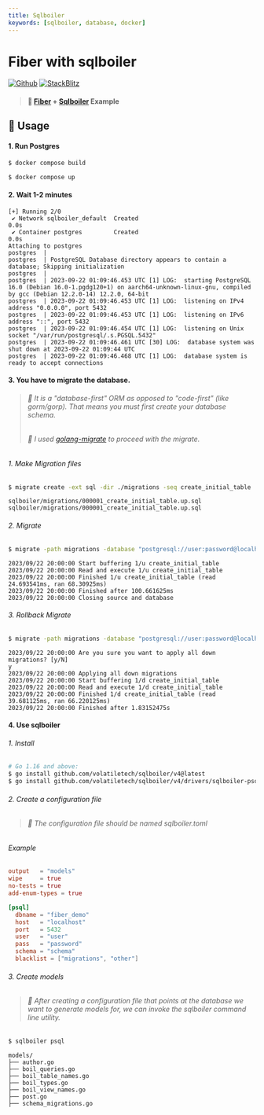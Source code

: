 ```yaml
---
title: Sqlboiler
keywords: [sqlboiler, database, docker]
---
```


# Fiber with sqlboiler

[![Github](https://img.shields.io/static/v1?label=&message=Github&color=2ea44f&style=for-the-badge&logo=github)](https://github.com/gofiber/recipes/tree/master/sqlboiler) [![StackBlitz](https://img.shields.io/static/v1?label=&message=StackBlitz&color=2ea44f&style=for-the-badge&logo=StackBlitz)](https://stackblitz.com/github/gofiber/recipes/tree/master/sqlboiler)

> #### 🎯 [Fiber](https://github.com/gofiber/fiber) + [Sqlboiler](https://github.com/volatiletech/sqlboiler) Example

## 👀 Usage
#### 1. Run Postgres
```bash
$ docker compose build
```
```bash
$ docker compose up
```
#### 2. Wait 1-2 minutes
```console
[+] Running 2/0
 ✔ Network sqlboiler_default  Created                                                                                0.0s
 ✔ Container postgres         Created                                                                                0.0s
Attaching to postgres
postgres  |
postgres  | PostgreSQL Database directory appears to contain a database; Skipping initialization
postgres  |
postgres  | 2023-09-22 01:09:46.453 UTC [1] LOG:  starting PostgreSQL 16.0 (Debian 16.0-1.pgdg120+1) on aarch64-unknown-linux-gnu, compiled by gcc (Debian 12.2.0-14) 12.2.0, 64-bit
postgres  | 2023-09-22 01:09:46.453 UTC [1] LOG:  listening on IPv4 address "0.0.0.0", port 5432
postgres  | 2023-09-22 01:09:46.453 UTC [1] LOG:  listening on IPv6 address "::", port 5432
postgres  | 2023-09-22 01:09:46.454 UTC [1] LOG:  listening on Unix socket "/var/run/postgresql/.s.PGSQL.5432"
postgres  | 2023-09-22 01:09:46.461 UTC [30] LOG:  database system was shut down at 2023-09-22 01:09:44 UTC
postgres  | 2023-09-22 01:09:46.468 UTC [1] LOG:  database system is ready to accept connections
```
#### 3. You have to migrate the database.
> ###### 🎯 It is a "database-first" ORM as opposed to "code-first" (like gorm/gorp). That means you must first create your database schema.
> ###### 🎯 I used [golang-migrate](https://github.com/golang-migrate/migrate) to proceed with the migrate.
###### 1. Make Migration files
```bash
$ migrate create -ext sql -dir ./migrations -seq create_initial_table
```
```console
sqlboiler/migrations/000001_create_initial_table.up.sql
sqlboiler/migrations/000001_create_initial_table.up.sql
```
###### 2. Migrate
```bash
$ migrate -path migrations -database "postgresql://user:password@localhost:5432/fiber_demo?sslmode=disable" -verbose up
```
```console
2023/09/22 20:00:00 Start buffering 1/u create_initial_table
2023/09/22 20:00:00 Read and execute 1/u create_initial_table
2023/09/22 20:00:00 Finished 1/u create_initial_table (read 24.693541ms, ran 68.30925ms)
2023/09/22 20:00:00 Finished after 100.661625ms
2023/09/22 20:00:00 Closing source and database
```
###### 3. Rollback Migrate
```bash
$ migrate -path migrations -database "postgresql://user:password@localhost:5432/fiber_demo?sslmode=disable" -verbose down
```
```console
2023/09/22 20:00:00 Are you sure you want to apply all down migrations? [y/N]
y
2023/09/22 20:00:00 Applying all down migrations
2023/09/22 20:00:00 Start buffering 1/d create_initial_table
2023/09/22 20:00:00 Read and execute 1/d create_initial_table
2023/09/22 20:00:00 Finished 1/d create_initial_table (read 39.681125ms, ran 66.220125ms)
2023/09/22 20:00:00 Finished after 1.83152475s
```
#### 4. Use sqlboiler
###### 1. Install
```bash
# Go 1.16 and above:
$ go install github.com/volatiletech/sqlboiler/v4@latest
$ go install github.com/volatiletech/sqlboiler/v4/drivers/sqlboiler-psql@latest
```
###### 2. Create a configuration file
> ###### 🎯 The configuration file should be named sqlboiler.toml
###### Example
```toml
output   = "models"
wipe     = true
no-tests = true
add-enum-types = true

[psql]
  dbname = "fiber_demo"
  host   = "localhost"
  port   = 5432
  user   = "user"
  pass   = "password"
  schema = "schema"
  blacklist = ["migrations", "other"]
```
###### 3. Create models
> ###### 🎯 After creating a configuration file that points at the database we want to generate models for, we can invoke the sqlboiler command line utility.
```bash
$ sqlboiler psql
```
```text
models/
├── author.go
├── boil_queries.go
├── boil_table_names.go
├── boil_types.go
├── boil_view_names.go
├── post.go
├── schema_migrations.go
```
